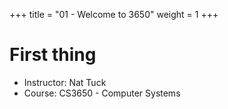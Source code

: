 +++
title = "01 - Welcome to 3650"
weight = 1
+++

# First thing

 - Instructor: Nat Tuck
 - Course: CS3650 - Computer Systems

